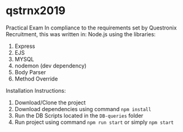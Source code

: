 # qstrnx2019
Practical Exam
In compliance to the requirements set by Questronix Recruitment, this was written in:
Node.js using the libraries:
1. Express
2. EJS
3. MYSQL 
4. nodemon (dev dependency)
5. Body Parser
6. Method Override

Installation Instructions:
1. Download/Clone the project
2. Download dependencies using command `npm install`
3. Run the DB Scripts located in the `DB-queries` folder
4. Run project using command `npm run start` or simply `npm start`
